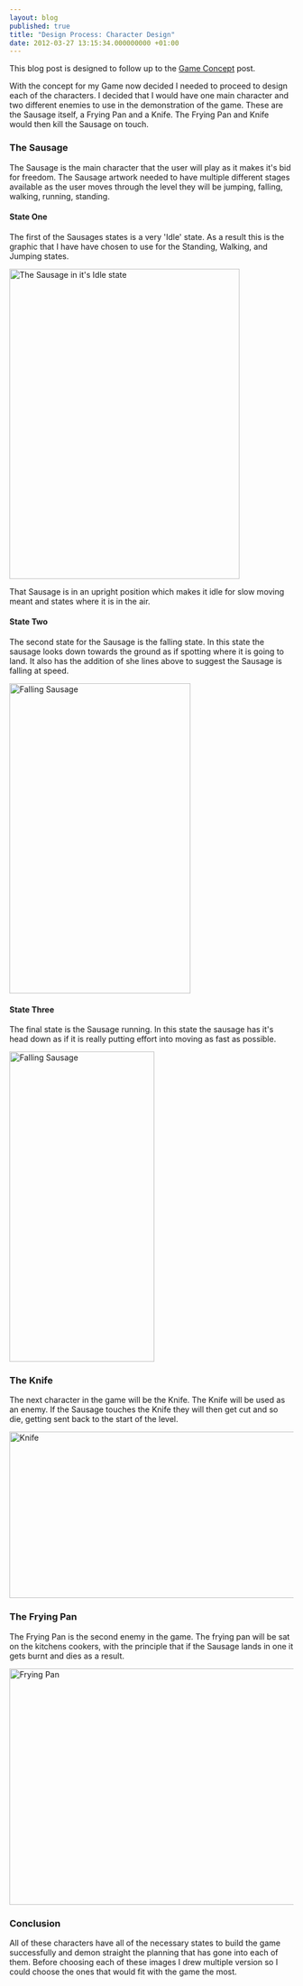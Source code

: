 ```yaml
---
layout: blog
published: true
title: "Design Process: Character Design"
date: 2012-03-27 13:15:34.000000000 +01:00
---
```

This blog post is designed to follow up to the [Game Concept](http://danielgroves.net/2012/03/game-concept/ "Game Concept") post.

With the concept for my Game now decided I needed to proceed to design each of the characters. I decided that I would have one main character and two different enemies to use in the demonstration of the game. These are the Sausage itself, a Frying Pan and a Knife. The Frying Pan and Knife would then kill the Sausage on touch.

### The Sausage

The Sausage is the main character that the user will play as it makes it's bid for freedom. The Sausage artwork needed to have multiple different stages available as the user moves through the level they will be jumping, falling, walking, running, standing.

#### State One

The first of the Sausages states is a very 'Idle' state. As a result this is the graphic that I have have chosen to use for the Standing, Walking, and Jumping states.

[<img class="size-large wp-image-815" title="The Sausage in it's Idle state" src="http://danielgroves.net/wp-content/uploads/2012/03/DSC_6062-408x550.jpg" alt="The Sausage in it's Idle state" width="408" height="550" />](http://danielgroves.net/wp-content/uploads/2012/03/DSC_6062.jpg)

That Sausage is in an upright position which makes it idle for slow moving meant and states where it is in the air.

#### State Two

The second state for the Sausage is the falling state. In this state the sausage looks down towards the ground as if spotting where it is going to land. It also has the addition of she lines above to suggest the Sausage is falling at speed.

[<img class="size-large wp-image-821" title="Falling Sausage" src="http://danielgroves.net/wp-content/uploads/2012/03/DSC_60631-321x550.jpg" alt="Falling Sausage" width="321" height="550" />](http://danielgroves.net/wp-content/uploads/2012/03/DSC_60631.jpg)

#### State Three

The final state is the Sausage running. In this state the sausage has it's head down as if it is really putting effort into moving as fast as possible.

[<img class="size-large wp-image-822" title="Falling Sausage" src="http://danielgroves.net/wp-content/uploads/2012/03/DSC_60641-257x550.jpg" alt="Falling Sausage" width="257" height="550" />](http://danielgroves.net/wp-content/uploads/2012/03/DSC_60641.jpg)

### The Knife

The next character in the game will be the Knife. The Knife will be used as an enemy. If the Sausage touches the Knife they will then get cut and so die, getting sent back to the start of the level.

[<img class="size-large wp-image-823" title="Knife" src="http://danielgroves.net/wp-content/uploads/2012/03/DSC_6066-710x295.jpg" alt="Knife" width="710" height="295" />](http://danielgroves.net/wp-content/uploads/2012/03/DSC_6066.jpg)

### The Frying Pan

The Frying Pan is the second enemy in the game. The frying pan will be sat on the kitchens cookers, with the principle that if the Sausage lands in one it gets burnt and dies as a result.

[<img class="size-large wp-image-824" title="Frying Pan" src="http://danielgroves.net/wp-content/uploads/2012/03/DSC_60651-710x419.jpg" alt="Frying Pan" width="710" height="419" />](http://danielgroves.net/wp-content/uploads/2012/03/DSC_60651.jpg)

### Conclusion

All of these characters have all of the necessary states to build the game successfully and demon straight the planning that has gone into each of them. Before choosing each of these images I drew multiple version so I could choose the ones that would fit with the game the most.
